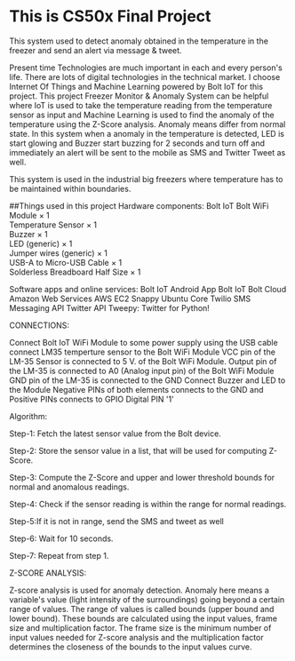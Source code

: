 # This is CS50x Final Project
This system used to detect anomaly obtained in the temperature in the freezer and send an alert via message &amp; tweet.

Present time Technologies are much important in each and every person's life. There are lots of digital technologies in the technical market. I choose Internet Of Things and Machine Learning powered by Bolt IoT for this project. This project Freezer Monitor & Anomaly System can be helpful where IoT is used to take the temperature reading from the temperature sensor as input and Machine Learning is used to find the anomaly of the temperature using the Z-Score analysis. Anomaly means differ from normal state. In this system when a anomaly in the temperature is detected, LED is start glowing and Buzzer start buzzing for 2 seconds and turn off and immediately an alert will be sent to the mobile as SMS and Twitter Tweet as well.

This system is used in the industrial big freezers where temperature has to be maintained within boundaries.

##Things used in this project
Hardware components:
Bolt IoT Bolt WiFi Module ×	1	
Temperature Sensor ×	1	
Buzzer ×	1		
LED (generic) ×	1	
Jumper wires (generic) ×	1	
USB-A to Micro-USB Cable ×	1	
Solderless Breadboard Half Size ×	1	

Software apps and online services:
Bolt IoT Android App
Bolt IoT Bolt Cloud
Amazon Web Services AWS EC2
Snappy Ubuntu Core
Twilio SMS Messaging API
Twitter API
Tweepy: Twitter for Python!


CONNECTIONS:

Connect Bolt IoT WiFi Module to some power supply using the USB cable
connect LM35 temperture sensor to the Bolt WiFi Module
VCC pin of the LM-35 Sensor is connected to 5 V. of the Bolt WiFi Module.
Output pin of the LM-35 is connected to A0 (Analog input pin) of the Bolt WiFi Module
GND pin of the LM-35 is connected to the GND
Connect Buzzer and LED to the Module
Negative PINs of both elements connects to the GND and Positive PINs connects to GPIO Digital PIN '1'

 Algorithm:

Step-1: Fetch the latest sensor value from the Bolt device.

Step-2: Store the sensor value in a list, that will be used for computing Z-Score.

Step-3: Compute the Z-Score and upper and lower threshold bounds for normal and anomalous readings.

Step-4: Check if the sensor reading is within the range for normal readings.

Step-5:If it is not in range, send the SMS and tweet as well

Step-6: Wait for 10 seconds.

Step-7: Repeat from step 1.

Z-SCORE ANALYSIS:

Z-score analysis is used for anomaly detection. Anomaly here means a variable's value (light intensity of the surroundings) going beyond a certain range of values. The range of values is called bounds (upper bound and lower bound). These bounds are calculated using the input values, frame size and multiplication factor. The frame size is the minimum number of input values needed for Z-score analysis and the multiplication factor determines the closeness of the bounds to the input values curve.



